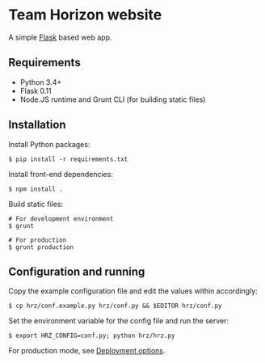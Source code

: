 # Team Horizon website

A simple [Flask](http://flask.pocoo.org/) based web app.

## Requirements

 * Python 3.4+
 * Flask 0.11
 * Node.JS runtime and Grunt CLI (for building static files)
 
## Installation

Install Python packages:

    $ pip install -r requirements.txt
    
Install front-end dependencies:

    $ npm install .
    
Build static files:
    
    # For development environment
    $ grunt
    
    # For production
    $ grunt production
    
## Configuration and running

Copy the example configuration file and edit the values within accordingly:

    $ cp hrz/conf.example.py hrz/conf.py && $EDITOR hrz/conf.py
    
Set the environment variable for the config file and run the server:

    $ export HRZ_CONFIG=conf.py; python hrz/hrz.py
    
For production mode, see [Deployment options](http://flask.pocoo.org/docs/0.11/deploying/#deployment).